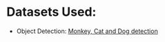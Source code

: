 # Datasets Used:
- Object Detection: [Monkey, Cat and Dog detection]("https://www.kaggle.com/datasets/tarunbisht11/yolo-animal-detection-small?select=yolo-animal-detection-small")